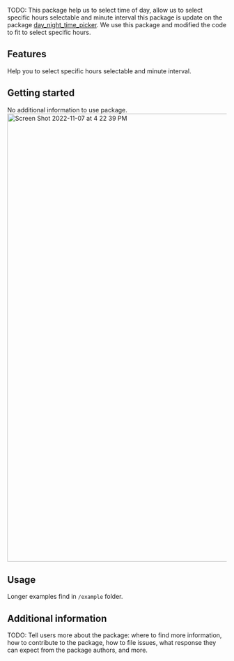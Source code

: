 <!-- 
This README describes the package. If you publish this package to pub.dev,
this README's contents appear on the landing page for your package.

For information about how to write a good package README, see the guide for
[writing package pages](https://dart.dev/guides/libraries/writing-package-pages). 

For general information about developing packages, see the Dart guide for
[creating packages](https://dart.dev/guides/libraries/create-library-packages)
and the Flutter guide for
[developing packages and plugins](https://flutter.dev/developing-packages). 
-->

TODO: This package help us to select time of day, allow us to select specific hours selectable and
minute interval this package is update on the
package [day_night_time_picker](https://pub.dev/packages/day_night_time_picker). We use this package
and modified the code to fit to select specific hours.

## Features

Help you to select specific hours selectable and minute interval.

## Getting started

No additional information to use package.
<img width="1027" alt="Screen Shot 2022-11-07 at 4 22 39 PM" src="https://user-images.githubusercontent.com/88558337/200321279-db2da78a-7ffa-42ea-93b2-7d3bd7a4389d.png">

## Usage

Longer examples find in `/example` folder.

## Additional information

TODO: Tell users more about the package: where to find more information, how to contribute to the
package, how to file issues, what response they can expect from the package authors, and more.
